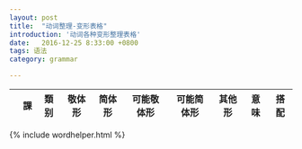 ```yaml
---
layout: post
title:  "动词整理-变形表格"
introduction: '动词各种变形整理表格'
date:   2016-12-25 8:33:00 +0800
tags: 语法
category: grammar

---
```


<table id="verbtable" class="display nowrap japan">
  <thead>
    <tr>
      <th></th>
      <th>課</th>
      <th>類别</th>
      <th>敬体形</th>
      <th>简体形</th>
      <th>可能敬体形</th>
      <th>可能简体形</th>
      <th>其他形</th>
      <th>意味</th>
      <th>搭配</th>
    </tr>
  </thead>
  <tbody>
  </tbody>
</table>

<style>
#verbtable { width: 100% !important; }
</style>

{% include wordhelper.html %}
<!-- obj.respect = joincell( [ obj.masu, obj.masen, obj.masita, obj.masendesita ] ); -->
<!-- obj.simple = joincell( [ obj.jisyo, obj.nai, obj.ta, obj.nakatta ] ); -->
<!-- obj.kanourespect = joincell( [ obj.kanoumasu, obj.kanoumasen, obj.kanoumasita, obj.kanoumasendesita ] ); -->
<!-- obj.kanousimple = joincell( [ obj.kanou, obj.kanounai, obj.kanouta, obj.kanounakatta ] ); -->
<!-- obj.other = joincell( [ obj.te, obj.meirei, obj.isi, obj.ba ] ); -->
<!-- var links = obj.goolink + "|" + obj.ojadlink + "|" + obj.xdlink; -->
<!-- obj.desclinks = joincell( [ obj.desc, links ] ); -->

<script>
$(document).ready(function() {
  table = $('table').DataTable({
    ajax: {
      url: '{{ site.baseurl }}/verb.json',
      dataSrc: function ( json ) {
        var d = wordhelper.parseverbdata(json);
        return d;
      }
    },
    responsive: {
      details: {
        display: $.fn.dataTable.Responsive.display.childRowImmediate,
        type: 'column',
      }
    },
    dom: 'Bfrtip',
    buttons: [
      'pageLength', 'colvis'
    ],
    stateSave: true,
    deferRender: true,
    pageLength: 5,
    lengthMenu: [[1, 2, 5, 10, 50, -1], [1, 2, 5, 10, 50, "All"]],
    columns: [
      { data: function() { return ""; } },
      { data: "lesson" },
      { data: "pos" },
      { data: "respect" },
      { data: "simple" },
      { data: "kanourespect" },
      { data: "kanousimple" },
      { data: "other" },
      { data: "desclinks" },
      { data: "idioms" },
    ],
    columnDefs: [
      {
        render: function ( data, type, row ) { return japanruby(data); },
        targets: '_all'
      },
      { visible: false,  targets: [ 2 ] },
      {
        className: 'control',
        orderable: false,
        targets:   0
      }
    ],
  });
});
</script>


